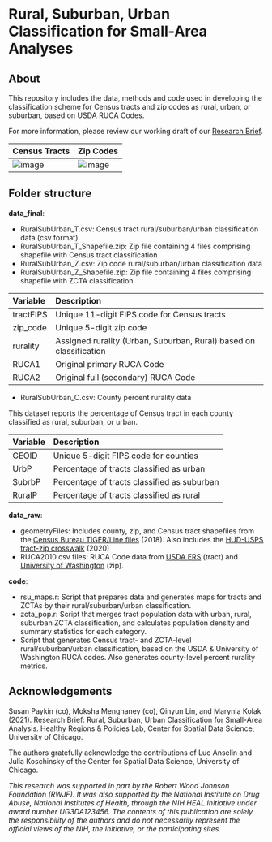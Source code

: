 # Rural, Suburban, Urban Classification for Small-Area Analyses

## About
This repository includes the data, methods and code used in developing the classification scheme for Census tracts and zip codes as rural, urban, or suburban, based on USDA RUCA Codes. 

For more information, please review our working draft of our [Research Brief](https://www.researchgate.net/publication/354451057_Rural_Suburban_Urban_Classification_for_Small_Area_Analysis). 

| Census Tracts | Zip Codes |
|:------------------ | :------------- |
![image](https://user-images.githubusercontent.com/49726781/132532713-db437f9f-bcb1-49a4-9665-9fed8a85a0bd.png) | ![image](https://user-images.githubusercontent.com/49726781/132532759-81d64a81-4ac6-423b-a9b9-6e2e3f93a061.png) |


## Folder structure

**data_final**:
* RuralSubUrban_T.csv: Census tract rural/suburban/urban classification data (csv format)
* RuralSubUrban_T_Shapefile.zip: Zip file containing 4 files comprising shapefile with Census tract classification
* RuralSubUrban_Z.csv: Zip code rural/suburban/urban classification data
* RuralSubUrban_Z_Shapefile.zip: Zip file containing 4 files comprising shapefile with ZCTA classification

| Variable | Description |
|:------------------ | :------------- |
| tractFIPS | Unique 11-digit FIPS code for Census tracts |
| zip_code | Unique 5-digit zip code |
|rurality| Assigned rurality (Urban, Suburban, Rural) based on classification
| RUCA1 | Original primary RUCA Code | 
| RUCA2 | Original full (secondary) RUCA Code |

* RuralSubUrban_C.csv: County percent rurality data  

This dataset reports the percentage of Census tract in each county classified as rural, suburban, or urban. 

| Variable | Description |
|:------------------ | :------------- |
| GEOID | Unique 5-digit FIPS code for counties |
| UrbP | Percentage of tracts classified as urban |
| SubrbP | Percentage of tracts classified as suburban |
| RuralP | Percentage of tracts classified as rural |

**data_raw**:
* geometryFiles: Includes county, zip, and Census tract shapefiles from the [Census Bureau TIGER/Line files](https://www.census.gov/geographies/mapping-files/time-series/geo/tiger-line-file.html) (2018). Also includes the [HUD-USPS tract-zip crosswalk](https://www.huduser.gov/portal/datasets/usps_crosswalk.html) (2020) 
* RUCA2010 csv files: RUCA Code data from [USDA ERS](https://www.ers.usda.gov/data-products/rural-urban-commuting-area-codes.aspx) (tract) and [University of Washington](https://depts.washington.edu/uwruca/ruca-approx.php) (zip). 

**code**: 
* rsu_maps.r: Script that prepares data and generates maps for tracts and ZCTAs by their rural/suburban/urban classification. 
* zcta_pop.r: Script that merges tract population data with urban, rural, suburban ZCTA classification, and calculates population density and summary statistics for each category.
* Script that generates Census tract- and ZCTA-level rural/suburban/urban classification, based on the USDA & University of Washington RUCA codes. Also generates county-level percent rurality metrics.


## Acknowledgements

Susan Paykin (co), Moksha Menghaney (co), Qinyun Lin, and Marynia Kolak (2021). Research Brief: Rural, Suburban, Urban Classification for Small-Area Analysis. Healthy Regions & Policies Lab, Center for Spatial Data Science, University of Chicago. 

The authors gratefully acknowledge the contributions of Luc Anselin and Julia Koschinsky of the Center for Spatial Data Science, University of Chicago.

*This research was supported in part by the Robert Wood Johnson Foundation (RWJF). It was also supported by the National Institute on Drug Abuse, National Institutes of Health, through the NIH HEAL Initiative under award number UG3DA123456. The contents of this publication are solely the responsibility of the authors and do not necessarily represent the official views of the NIH, the Initiative, or the participating sites.*
